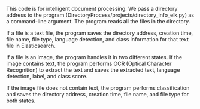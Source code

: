 This code is for intelligent document processing. We pass a directory address to the program (DirectoryProcess/projects/directory_info_elk.py) as a command-line argument. The program reads all the files in the directory.

If a file is a text file, the program saves the directory address, creation time, file name, file type, language detection, and class information for that text file in Elasticsearch.

If a file is an image, the program handles it in two different states. If the image contains text, the program performs OCR (Optical Character Recognition) to extract the text and saves the extracted text, language detection, label, and class score.

If the image file does not contain text, the program performs classification and saves the directory address, creation time, file name, and file type for both states.